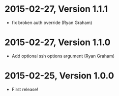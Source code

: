 2015-02-27, Version 1.1.1
=========================

 * fix broken auth override (Ryan Graham)


2015-02-27, Version 1.1.0
=========================

 * Add optional ssh options argument (Ryan Graham)


2015-02-25, Version 1.0.0
=========================

 * First release!
